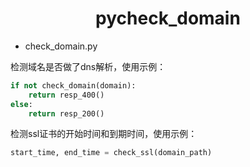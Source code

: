 <h1 align="center">pycheck_domain</h1>

- check_domain.py

检测域名是否做了dns解析，使用示例：

```python
if not check_domain(domain):
	return resp_400()
else:
	return resp_200()
```

检测ssl证书的开始时间和到期时间，使用示例：

```python
start_time, end_time = check_ssl(domain_path)
```

